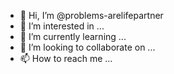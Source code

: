 - 👋 Hi, I’m @problems-arelifepartner
- 👀 I’m interested in ...
- 🌱 I’m currently learning ...
- 💞️ I’m looking to collaborate on ...
- 📫 How to reach me ...

<!---
problems-arelifepartner/problems-arelifepartner is a ✨ special ✨ repository because its `README.md` (this file) appears on your GitHub profile.
You can click the Preview link to take a look at your changes.
--->
